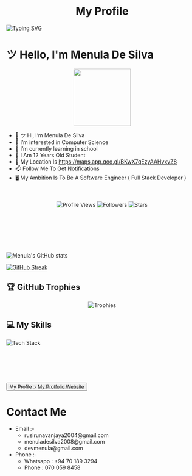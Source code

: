 
<h1><center>My Profile</center></h1>

[![Typing SVG](https://readme-typing-svg.herokuapp.com?font=Fira+Code&pause=1000&color=30F70E&width=435&lines=Hi+%F0%9F%91%8B+I+Am+Menula+De+Silva;I+Am+A+Full+Stack+Developer;I+Am+A+Student+Of+ICET+Campus;I+Always+Learning+Something+%F0%9F%98%84%F0%9F%98%84;Follow+Me+To+Get+Notifications+%F0%9F%94%94++%F0%9F%94%94+)](https://git.io/typing-svg)


<h1>ツ Hello, I'm Menula De Silva </h1>

<div align="center">
  <img height="150" src="https://github.com/7oSkaaa/7oSkaaa/blob/main/Images/about_me.gif?raw=true"/>
</div>


- 👋 ツ Hi, I’m Menula De Silva
- 👀 I’m interested in Computer Science
- 🌱 I’m currently learning in school
- 🧒 I Am 12 Years Old Student
- 🏡 My Location Is https://maps.app.goo.gl/BKwX7qEzyAAHvxvZ8
- 📫 Follow Me To Get Notifications
- 🖥 My Ambition Is To Be A Software Engineer ( Full Stack Developer )
<br><br><br>


<div align="center">
  <img src="https://komarev.com/ghpvc/?username=Menula-De-Silva&style=for-the-badge&color=00ff00" alt="Profile Views" />
  <img src="https://img.shields.io/github/followers/Menula-De-Silva?style=for-the-badge&color=00ff00" alt="Followers" />
  <img src="https://img.shields.io/github/stars/Menula-De-Silva?style=for-the-badge&color=00ff00" alt="Stars" />
</div>
<br><br><br><br><br><br>

![Menula's GitHub stats](https://github-readme-stats.vercel.app/api?username=Menula-De-Silva&show_icons=true&theme=radical)

[![GitHub Streak](https://github-readme-streak-stats.herokuapp.com/?user=Menula-De-Silva&theme=dark)](https://git.io/streak-stats)




## 🏆 GitHub Trophies
<div align="center">
  <img src="https://github-profile-trophy.vercel.app/?username=Menula-De-Silva&theme=radical&no-frame=true&no-bg=false&margin-w=4&row=1" alt="Trophies"/>
</div>

## 💻 My Skills

![Tech Stack](https://skillicons.dev/icons?i=angular,arduino,bootstrap,css,dart,ts,express,figma,firebase,flutter,html,java,js,jquery,mysql,nodejs,php,postman,py,r,react,threejs,unity,wordpress,&perline=10&theme=dark)

<br><br><br><br>





<button >My Profile :- <a link="https://menula-de-silva.glitch.me/" href="https://menula-de-silva.glitch.me/">My Protfolio Website</a></button>



</html>

<h1>Contact Me</h1>
<ul>
  <li>Email :- 
    <ul>
      <li>rusirunavanjaya2004@gmail.com</li>
      <li>menuladesilva2008@gmail.com</li>
      <li>devmenula@gmail.com</li>
  </ul>
  </li>
  <li>Phone :-
    <ul>
      <li>Whatsapp : +94 70 189 3294</li>
      <li>Phone : 070 059 8458</li>
    </ul>
  </li>
</ul>




<br><br><br><br>








